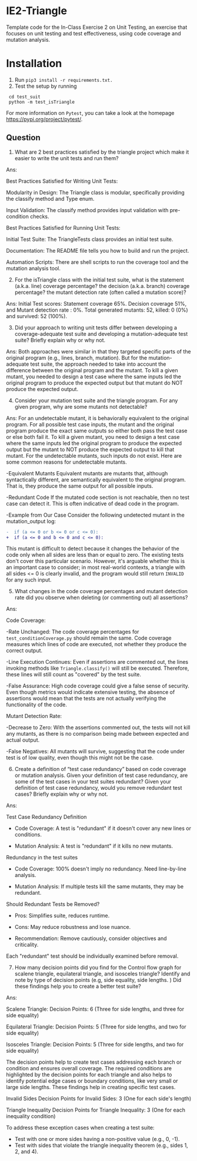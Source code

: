 # IE2-Triangle
Template code for the In-Class Exercise 2 on Unit Testing, an exercise that focuses on unit testing and
test effectiveness, using code coverage and mutation analysis.

# Installation
1. Run ```pip3 install -r requirements.txt.```
2. Test the setup by running 
  ```
   cd test_suit
   python -m test_isTriangle
   ```
For more information on ```Pytest```, you can take a look at the homepage https://pypi.org/project/pytest/. 



## Question

1. What are 2 best practices satisfied by the triangle project which make it easier to write the unit tests
and run them?

Ans: 

Best Practices Satisfied for Writing Unit Tests:

Modularity in Design: The Triangle class is modular, specifically providing the classify method and Type enum.

Input Validation: The classify method provides input validation with pre-condition checks.

Best Practices Satisfied for Running Unit Tests:

Initial Test Suite: The TriangleTests class provides an initial test suite. 

Documentation: The README file tells you how to build and run the project. 

Automation Scripts: There are shell scripts to run the coverage tool and the mutation analysis tool. 

2. For the isTriangle class with the initial test suite, what is the statement (a.k.a. line) coverage percentage? the decision (a.k.a.
branch) coverage percentage? the mutant detection rate (often called a mutation score)?

Ans: Initial Test scores: Statement coverage 65%. Decision coverage 51%, and Mutant detection rate : 0%.   Total generated mutants: 52, killed: 0 (0%) and survived: 52 (100%).

3. Did your approach to writing unit tests differ between developing a coverage-adequate test suite and
developing a mutation-adequate test suite? Briefly explain why or why not.

Ans: Both approaches were similar in that they targeted specific parts of the original program (e.g., lines, branch, mutation). But for the mutation-adequate test suite, the approach needed to take into account the difference between the original program and the mutant. To kill a given mutant, you needed to design a test case where the same inputs led the original program to produce the expected output but that mutant do NOT produce the expected output.


4. Consider your mutation test suite and the triangle program. For any given program, why are some mutants not detectable?

Ans: 
For an undetectable mutant, it is behaviorally equivalent to the original program. For all possible test case inputs, the mutant and the original program produce the exact same outputs so either both pass the test case or else both fail it. To kill a given mutant, you need to design a test case where the same inputs led the original program to produce the expected output but the mutant to NOT produce the expected output to kill that mutant. For the undetectable mutants, such inputs do not exist. Here are some common reasons for undetectable mutants.

-Equivalent Mutants
Equivalent mutants are mutants that, although syntactically different, are semantically equivalent to the original program. That is, they produce the same output for all possible inputs. 

-Redundant Code
If the mutated code section is not reachable, then no test case can detect it. This is often indicative of dead code in the program.


-Example from Our Case
Consider the following undetected mutant in the mutation_output log:
```diff
-  if (a <= 0 or b <= 0 or c <= 0):
+  if (a <= 0 and b <= 0 and c <= 0):
```
This mutant is difficult to detect because it changes the behavior of the code only when all sides are less than or equal to zero. The existing tests don't cover this particular scenario. However, it's arguable whether this is an important case to consider; in most real-world contexts, a triangle with all sides <= 0 is clearly invalid, and the program would still return `INVALID` for any such input.


5. What changes in the code coverage percentages and mutant detection rate did you observe when deleting (or commenting out) all assertions?

Ans:

Code Coverage:

-Rate Unchanged: The code coverage percentages for `test_conditionCoverage.py` should remain the same. Code coverage measures which lines of code are executed, not whether they produce the correct output.

-Line Execution Continues: Even if assertions are commented out, the lines invoking methods like `Triangle.classify()` will still be executed. Therefore, these lines will still count as "covered" by the test suite.

-False Assurance: High code coverage could give a false sense of security. Even though metrics would indicate extensive testing, the absence of assertions would mean that the tests are not actually verifying the functionality of the code.


Mutant Detection Rate:

-Decrease to Zero: With the assertions commented out, the tests will not kill any mutants, as there is no comparison being made between expected and actual output.

-False Negatives: All mutants will survive, suggesting that the code under test is of low quality, even though this might not be the case.

6. Create a definition of “test case redundancy” based on code coverage or mutation analysis. Given your definition of test case redundancy, are some of the test cases in your test suites redundant? Given your definition of test case redundancy, would you remove redundant test cases? Briefly explain why or why not.

Ans:

Test Case Redundancy Definition

- Code Coverage: A test is "redundant" if it doesn't cover any new lines or conditions.
  
- Mutation Analysis: A test is "redundant" if it kills no new mutants.

Redundancy in the test suites

- Code Coverage: 100% doesn't imply no redundancy. Need line-by-line analysis.
  
- Mutation Analysis: If multiple tests kill the same mutants, they may be redundant.

Should Redundant Tests be Removed?

- Pros: Simplifies suite, reduces runtime.
  
- Cons: May reduce robustness and lose nuance.

- Recommendation: Remove cautiously, consider objectives and criticality.

Each "redundant" test should be individually examined before removal.


7. How many decision points did you find for the Control flow graph for scalene triangle, equilateral triangle, and isosceles triangle? Identify and note by type of decision points (e.g, side equality, side lengths. ) Did these findings help you to create a better test suite?

Ans: 

   Scalene Triangle:
   Decision Points: 6 (Three for side lengths, and three for side equality)

   Equilateral Triangle:
   Decision Points: 5 (Three for side lengths, and two for side equality)

   Isosceles Triangle:
   Decision Points: 5 (Three for side lengths, and two for side equality)

The decision points help to create test cases addressing each branch or condition and ensures overall coverage. The required conditions are highlighted by the decision points for each triangle and also helps to identify potential edge cases or boundary conditions, like very small or large side lengths. These findings help in creating specific test cases. 

   Invalid Sides
   Decision Points for Invalid Sides: 3 (One for each side's length)

   Triangle Inequality
   Decision Points for Triangle Inequality: 3 (One for each inequality condition)

   To address these exception cases when creating a test suite:
   - Test with one or more sides having a non-positive value (e.g., 0, -1).
   - Test with sides that violate the triangle inequality theorem (e.g., sides 1, 2, and 4).





